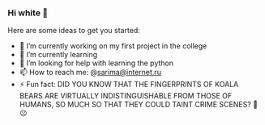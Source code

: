 ### Hi white 👋
Here are some ideas to get you started:
- 🔭 I’m currently working on my first project in the college
- 🌱 I’m currently learning 
- 🤔 I’m looking for help with learning the python
- 📫 How to reach me: @sarima@internet.ru
- ⚡ Fun fact: DID YOU KNOW THAT THE FINGERPRINTS OF KOALA BEARS ARE VIRTUALLY INDISTINGUISHABLE FROM THOSE OF HUMANS, SO MUCH SO THAT THEY COULD TAINT CRIME SCENES?
	&#128585; 	&#9785;
